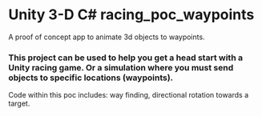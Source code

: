 # Unity 3-D C# racing_poc_waypoints
A proof of concept app to animate 3d objects to waypoints. 

### This project can be used to help you get a head start with a Unity racing game. Or a simulation where you must send objects to specific locations (waypoints). 

Code within this poc includes: way finding, directional rotation towards a target.
